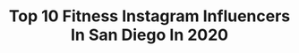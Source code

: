 ---
title: Top 10 Fitness Instagram Influencers In San Diego In 2020
description: >-
  Find top fitness Instagram influencers in San Diego in 2020. Most popular hashtags: #sandiego #fitness #sandiegofitness #quarantine.
platform: Instagram
profiles:
  - username: "kcsince1987"
    fullname: >-
      Kaycee Clark
    location: "United States"
    followers: 321666
    engagement: 199
    commentsToLikes: 0.017664
    avatar: "https://scontent-ams4-1.cdninstagram.com/v/t51.2885-19/s320x320/80747550_1819020501732786_2103103476052525056_n.jpg?_nc_ht=scontent-ams4-1.cdninstagram.com&_nc_ohc=z5Eb7jbEd-0AX_LYNX_&oh=1523e3445a23ccf066d2957be6d4d50e&oe=5EA7B5B2"
    verified: true
    hashtags: "#dontbeshy, #riptomyidol, #disneyadventures, #tatted"
  - username: "sandiego.city"
    fullname: >-
      Official San Diego Page
    location: "United States"
    followers: 133316
    engagement: 215
    commentsToLikes: 0.017232
    avatar: "https://scontent-ams4-1.cdninstagram.com/v/t51.2885-19/s320x320/59737176_2192406697495773_2341325224399601664_n.jpg?_nc_ht=scontent-ams4-1.cdninstagram.com&_nc_ohc=s1_rZGMgUwAAX_mHSEZ&oh=a5cfe1e772a98235130b203ef9153f8a&oe=5EAF76D6"
    verified: false
    hashtags: "#seniorportraits, #oceanside, #carlsbad, #artofvisuals"
  - username: "sophiachamitoff"
    fullname: >-
      🇬🇷Sophia Anastasia Chamitoff🇷🇺
    location: "United States"
    followers: 69194
    engagement: 449
    commentsToLikes: 0.009381
    avatar: "https://scontent-ams4-1.cdninstagram.com/v/t51.2885-19/s320x320/58708232_630114854082456_3094242590640308224_n.jpg?_nc_ht=scontent-ams4-1.cdninstagram.com&_nc_ohc=13dveG3a054AX_Q5SjE&oh=21e42a6b606984360e6d8ae2e4a1383f&oe=5EB9CB36"
    verified: false
    hashtags: "#hawaiiankempo, #photographer, #innovative, #future"
  - username: "fitzpattymac21"
    fullname: >-
      Mason Leigh
    location: "United States"
    followers: 48142
    engagement: 133
    commentsToLikes: 0.018916
    avatar: "https://scontent-ams4-1.cdninstagram.com/v/t51.2885-19/s320x320/75223554_730797610743067_4562272217823444992_n.jpg?_nc_ht=scontent-ams4-1.cdninstagram.com&_nc_ohc=RKWxuPI4DzAAX8wK2b5&oh=f87a18b8eb907e4eee8ded58744cbc69&oe=5EB1A8E6"
    verified: false
    hashtags: "#transgender, #doglover, #iphoneonly, #loveyourself"
  - username: "hmillerfit"
    fullname: >-
      Hannah Miller Gonzalez
    location: "United States"
    followers: 42667
    engagement: 333
    commentsToLikes: 0.044312
    avatar: "https://scontent-lhr8-1.cdninstagram.com/v/t51.2885-19/s320x320/79841883_2480114105579770_61111191279239168_n.jpg?_nc_ht=scontent-lhr8-1.cdninstagram.com&_nc_ohc=OxS8iJzUY7kAX8k9ep-&oh=8fe6a81b2954bb066aefc18dc8f0dd42&oe=5EBAAB58"
    verified: false
    hashtags: "#hipabduction, #womenthatlift, #gymideas, #fitnesstips"
  - username: "bodybeefit"
    fullname: >-
      BODY BEE FIT by Ana 🐝
    location: "United States"
    followers: 6920
    engagement: 534
    commentsToLikes: 0.085758
    avatar: "https://scontent-lhr8-1.cdninstagram.com/v/t51.2885-19/s320x320/91783697_925581431206352_5583419001893027840_n.jpg?_nc_ht=scontent-lhr8-1.cdninstagram.com&_nc_ohc=3qewHit-wrwAX_tMLr2&oh=401052415118a25e12c925797877a5f8&oe=5EBC7125"
    verified: false
    hashtags: "#girlswithmuscle, #bootybuilding, #outdoorworkout, #views"
  - username: "maria_medinatv"
    fullname: >-
      Maria Medina
    location: "United States"
    followers: 10593
    engagement: 681
    commentsToLikes: 0.061351
    avatar: "https://scontent-lhr8-1.cdninstagram.com/v/t51.2885-19/s320x320/12523640_936751879712554_1567209978_a.jpg?_nc_ht=scontent-lhr8-1.cdninstagram.com&_nc_ohc=NDfkis-SieAAX_zPNzO&oh=8a8696956ec6a7be71c22ac73dec095c&oe=5EBBD462"
    verified: true
    hashtags: "#philippines, #tvnews, #heroes, #healthcareworkers"
  - username: "travis_fitink"
    fullname: >-
      Travis Brown
    location: "United States"
    followers: 21746
    engagement: 245
    commentsToLikes: 0.041031
    avatar: "https://scontent-lhr8-1.cdninstagram.com/v/t51.2885-19/s320x320/82289542_645416662870045_1970808257018593280_n.jpg?_nc_ht=scontent-lhr8-1.cdninstagram.com&_nc_ohc=qx3SNjEluVMAX9lKjg8&oh=1495b8c2015f8e601a44516421720aed&oe=5EBA0F08"
    verified: false
    hashtags: "#travel, #lifelessons, #clothing, #bulkseasonnumber2"
  - username: "coachchristianfit"
    fullname: >-
      Christian Borja
    location: "United States"
    followers: 13961
    engagement: 1168
    commentsToLikes: 0.036899
    avatar: "https://scontent-lhr8-1.cdninstagram.com/v/t51.2885-19/s320x320/81393502_2537030993182067_7395453188540727296_n.jpg?_nc_ht=scontent-lhr8-1.cdninstagram.com&_nc_ohc=Un3zVXWIjCsAX8sdfJQ&oh=ca8bc2075acf6b73f5a12cf1933e7abd&oe=5EBB9A37"
    verified: false
    hashtags: "#timetogether, #cbdgiveaway, #letssweat, #familyworkout"
  - username: "hunterrittgers"
    fullname: >-
      Hunter Rittgers
    location: "United States"
    followers: 17973
    engagement: 1101
    commentsToLikes: 0.063797
    avatar: "https://scontent-lht6-1.cdninstagram.com/v/t51.2885-19/s320x320/76894205_406606496917651_4595811982510129152_n.jpg?_nc_ht=scontent-lht6-1.cdninstagram.com&_nc_ohc=ADFx9fREddwAX9ONTMd&oh=b0bd7cb7d333b57c51a51770d99011a5&oe=5EBAC5D4"
    verified: false
    hashtags: "#dare2venture, #newventureescrow"
---